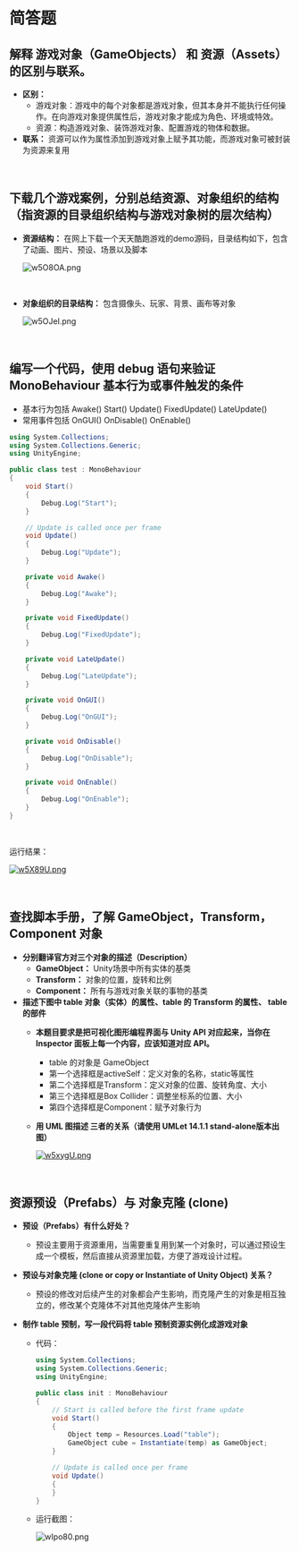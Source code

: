 # 简答题

## 解释 游戏对象（GameObjects） 和 资源（Assets）的区别与联系。

* **区别：**  
  * 游戏对象：游戏中的每个对象都是游戏对象，但其本身并不能执行任何操作。在向游戏对象提供属性后，游戏对象才能成为角色、环境或特效。
  * 资源：构造游戏对象、装饰游戏对象、配置游戏的物体和数据。
* **联系：** 资源可以作为属性添加到游戏对象上赋予其功能，而游戏对象可被封装为资源来复用

</br>

## 下载几个游戏案例，分别总结资源、对象组织的结构（指资源的目录组织结构与游戏对象树的层次结构）

* **资源结构：** 在网上下载一个天天酷跑游戏的demo源码，目录结构如下，包含了动画、图片、预设、场景以及脚本

    ![w5O8OA.png](https://s1.ax1x.com/2020/09/19/w5O8OA.png)

</br>

* **对象组织的目录结构：** 包含摄像头、玩家、背景、画布等对象

    ![w5OJeI.png](https://s1.ax1x.com/2020/09/19/w5OJeI.png)

</br>

## 编写一个代码，使用 debug 语句来验证 MonoBehaviour 基本行为或事件触发的条件

* 基本行为包括 Awake() Start() Update() FixedUpdate() LateUpdate()
* 常用事件包括 OnGUI() OnDisable() OnEnable()

```c#
using System.Collections;
using System.Collections.Generic;
using UnityEngine;

public class test : MonoBehaviour
{
    void Start()
    {
        Debug.Log("Start");
    }

    // Update is called once per frame
    void Update()
    {
        Debug.Log("Update");
    }

    private void Awake()
    {
        Debug.Log("Awake");
    }

    private void FixedUpdate()
    {
        Debug.Log("FixedUpdate");
    }

    private void LateUpdate()
    {
        Debug.Log("LateUpdate");
    }

    private void OnGUI()
    {
        Debug.Log("OnGUI");
    }

    private void OnDisable()
    {
        Debug.Log("OnDisable");
    }

    private void OnEnable()
    {
        Debug.Log("OnEnable");
    }
}
```

</br>

运行结果：

[![w5X89U.png](https://s1.ax1x.com/2020/09/19/w5X89U.png)](https://imgchr.com/i/w5X89U)

</br>

## 查找脚本手册，了解 GameObject，Transform，Component 对象

* **分别翻译官方对三个对象的描述（Description）**
  * **GameObject：** Unity场景中所有实体的基类
  * **Transform：** 对象的位置，旋转和比例
  * **Component：** 所有与游戏对象关联的事物的基类
* **描述下图中 table 对象（实体）的属性、table 的 Transform 的属性、 table 的部件**
  * **本题目要求是把可视化图形编程界面与 Unity API 对应起来，当你在 Inspector 面板上每一个内容，应该知道对应 API。**
    * table 的对象是 GameObject
    * 第一个选择框是activeSelf：定义对象的名称，static等属性
    * 第二个选择框是Transform：定义对象的位置、旋转角度、大小
    * 第三个选择框是Box Collider：调整坐标系的位置、大小
    * 第四个选择框是Component：赋予对象行为
  * **用 UML 图描述 三者的关系（请使用 UMLet 14.1.1 stand-alone版本出图）**
  
    [![w5xygU.png](https://s1.ax1x.com/2020/09/19/w5xygU.png)](https://imgchr.com/i/w5xygU)

</br>

## 资源预设（Prefabs）与 对象克隆 (clone)

* **预设（Prefabs）有什么好处？**

  * 预设主要用于资源重用，当需要重复用到某一个对象时，可以通过预设生成一个模板，然后直接从资源里加载，方便了游戏设计过程。

* **预设与对象克隆 (clone or copy or Instantiate of Unity Object) 关系？**
  * 预设的修改对后续产生的对象都会产生影响，而克隆产生的对象是相互独立的，修改某个克隆体不对其他克隆体产生影响

* **制作 table 预制，写一段代码将 table 预制资源实例化成游戏对象**

  * 代码：

    ```c#
    using System.Collections;
    using System.Collections.Generic;
    using UnityEngine;

    public class init : MonoBehaviour
    {
        // Start is called before the first frame update
        void Start()
        {
            Object temp = Resources.Load("table");
            GameObject cube = Instantiate(temp) as GameObject;
        }

        // Update is called once per frame
        void Update()
        {
        }
    }
    ```

  * 运行截图：

    ![wIpo80.png](https://s1.ax1x.com/2020/09/19/wIpo80.png)
